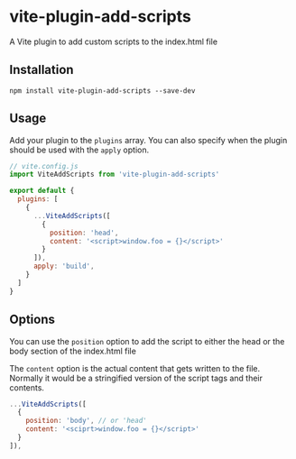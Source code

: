 # vite-plugin-add-scripts
A Vite plugin to add custom scripts to the index.html file

## Installation
```
npm install vite-plugin-add-scripts --save-dev
```

## Usage
Add your plugin to the `plugins` array. You can also specify when the plugin
should be used with the `apply` option.

```js
// vite.config.js
import ViteAddScripts from 'vite-plugin-add-scripts'

export default {
  plugins: [
    {
      ...ViteAddScripts([
        {
          position: 'head',
          content: '<script>window.foo = {}</script>'
        }
      ]),
      apply: 'build',
    }
  ]
}
```

## Options
You can use the `position` option to add the script to either the head or the
body section of the index.html file

The `content` option is the actual content that gets written to the file.
Normally it would be a stringified version of the script tags and their
contents.

```js
...ViteAddScripts([
  {
    position: 'body', // or 'head'
    content: '<sciprt>window.foo = {}</script>'
  }
]),
```
